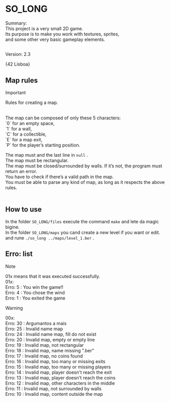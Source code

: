 # SO_LONG
Summary: <br>
This project is a very small 2D game.<br>
Its purpose is to make you work with textures, sprites,<br>
and some other very basic gameplay elements.<br>
##
Version: 2.3<br>

{42 Lisboa}

##

## Map rules

> [!IMPORTANT]
> Rules for creating a map.<br>
<br>
The map can be composed of only these 5 characters:<br>
 `0` for an empty space,<br>
 `1` for a wall,<br>
 `C` for a collectible,<br>
 `E` for a map exit,<br>
 `P` for the player’s starting position.<br>

 The map must and the last line in `null` .<br>
 The map must be rectangular.<br>
 The map must be closed/surrounded by walls. If it’s not, the program must return an error.<br>
 You have to check if there’s a valid path in the map.<br>
 You must be able to parse any kind of map, as long as it respects the above rules.<br>
<br>

## How to use

In the folder `SO_LONG/files` execute the command `make` and lete da magic bigine.<br>
In the folder `SO_LONG/maps` you cand create a new level if you want or edit.<br>
and rune ```./so_long ../maps/level_1.ber``` .<br>

## Erro: list

> [!NOTE]
> 01x means that it was executed successfully.<br>
> 01x:<br>
> Erro: 5 : You win the game!!<br>
> Erro: 4 : You chose the wind<br>
> Erro: 1 : You exited the game<br>

> [!WARNING]
> 00x:<br>
> Erro: 30 : Argumantos a mais<br>
> Erro: 25 : Invalid name map<br>
> Erro: 24 : Invalid name map, fill do not exist<br>
> Erro: 20 : Invalid map, empty or empty line<br>
> Erro: 19 : Invalid map, not rectangular<br>
> Erro: 18 : Invalid map, name missing ".ber"<br>
> Erro: 17 : Invalid map, no coins found<br>
> Erro: 16 : Invalid map, too many or missing exits<br>
> Erro: 15 : Invalid map, too many or missing players<br>
> Erro: 14 : Invalid map, player doesn't reach the exit<br>
> Erro: 13 : Invalid map, player doesn't reach the coins<br>
> Erro: 12 : Invalid map, other characters in the middle<br>
> Erro: 11 : Invalid map, not surrounded by walls<br>
> Erro: 10 : Invalid map, content outside the map<br>

